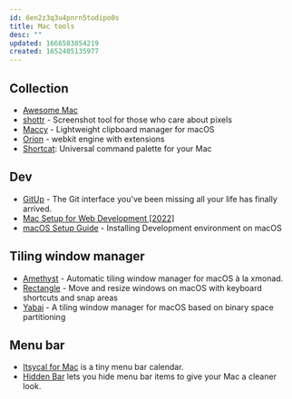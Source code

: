 ```yaml
---
id: 6en2z3q3u4pnrn5todipo0s
title: Mac tools
desc: ""
updated: 1666583854219
created: 1652405135977
---
```


## Collection

- [Awesome Mac](https://github.com/jaywcjlove/awesome-mac)
- [shottr](https://shottr.cc/) - Screenshot tool for those who care about pixels
- [Maccy](https://github.com/p0deje/Maccy) - Lightweight clipboard manager for macOS
- [Orion](https://browser.kagi.com/) - webkit engine with extensions
- [Shortcat](https://shortcat.app/): Universal command palette for your Mac

## Dev

- [GitUp](https://github.com/git-up/GitUp) - The Git interface you've been missing all your life has finally arrived.
- [Mac Setup for Web Development [2022]](https://www.robinwieruch.de/mac-setup-web-development/)
- [macOS Setup Guide](https://sourabhbajaj.com/mac-setup) - Installing Development environment on macOS

## Tiling window manager

- [Amethyst](https://github.com/ianyh/Amethyst) - Automatic tiling window manager for macOS à la xmonad.
- [Rectangle](https://github.com/rxhanson/Rectangle) - Move and resize windows on macOS with keyboard shortcuts and snap areas
- [Yabai](https://github.com/koekeishiya/yabai) - A tiling window manager for macOS based on binary space partitioning

## Menu bar

- [Itsycal for Mac](https://www.mowglii.com/itsycal/) is a tiny menu bar calendar.
- [Hidden Bar](https://github.com/dwarvesf/hidden) lets you hide menu bar items to give your Mac a cleaner look.
